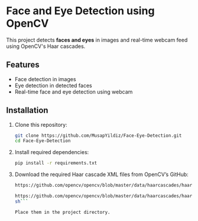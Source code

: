 # Face and Eye Detection using OpenCV  

This project detects **faces and eyes** in images and real-time webcam feed using OpenCV's Haar cascades.  

## Features  
- Face detection in images  
- Eye detection in detected faces  
- Real-time face and eye detection using webcam  

## Installation  

1. Clone this repository:  
   ```sh
   git clone https://github.com/MusapYildiz/Face-Eye-Detection.git
   cd Face-Eye-Detection
2. Install required dependencies:
   ```sh
   pip install -r requirements.txt
   
3. Download the required Haar cascade XML files from OpenCV’s GitHub:
   ```sh
   https://github.com/opencv/opencv/blob/master/data/haarcascades/haarcascade_frontalface_default.xml
   
   https://github.com/opencv/opencv/blob/master/data/haarcascades/haarcascade_eye.xml
   sh```

   Place them in the project directory.
